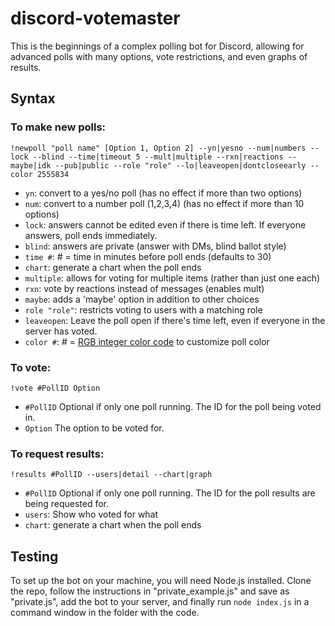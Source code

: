 # discord-votemaster
This is the beginnings of a complex polling bot for Discord, allowing for advanced polls with many options, vote restrictions, and even graphs of results. 

## Syntax

### To make new polls:

`!newpoll "poll name" [Option 1, Option 2] --yn|yesno --num|numbers --lock --blind --time|timeout 5 --mult|multiple --rxn|reactions --maybe|idk --pub|public --role "role" --lo|leaveopen|dontcloseearly --color 2555834`


* `yn`: convert to a yes/no poll (has no effect if more than two options)
* `num`: convert to a number poll (1,2,3,4) (has no effect if more than 10 options)
* `lock`: answers cannot be edited even if there is time left. If everyone answers, poll ends immediately.
* `blind`: answers are private (answer with DMs, blind ballot style)
* `time #`: # = time in minutes before poll ends (defaults to 30)
* `chart`: generate a chart when the poll ends
* `multiple`: allows for voting for multiple items (rather than just one each)
* `rxn`: vote by reactions instead of messages (enables mult)
* `maybe`: adds a 'maybe' option in addition to other choices
* `role "role"`: restricts voting to users with a matching role
* `leaveopen`: Leave the poll open if there's time left, even if everyone in the server has voted.
* `color #`: # = [RGB integer color code](https://www.shodor.org/stella2java/rgbint.html) to customize poll color

### To vote:

`!vote #PollID Option`

* `#PollID` Optional if only one poll running. The ID for the poll being voted in.
* `Option` The option to be voted for.

### To request results:

`!results #PollID --users|detail --chart|graph`

* `#PollID` Optional if only one poll running. The ID for the poll results are being requested for.
* `users`: Show who voted for what
* `chart`: generate a chart when the poll ends

## Testing
To set up the bot on your machine, you will need Node.js installed. Clone the repo, follow the instructions in "private_example.js" and save as "private.js", add the bot to your server, and finally run `node index.js` in a command window in the folder with the code.